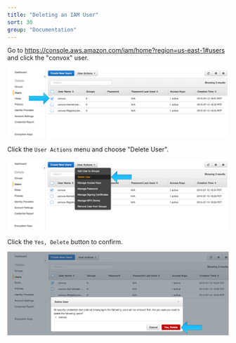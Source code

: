 ```yaml
---
title: "Deleting an IAM User"
sort: 30
group: "Documentation"
---
```

Go to https://console.aws.amazon.com/iam/home?region=us-east-1#users and click the "convox" user.

![](/assets/images/docs/deleting-an-iam-user/check_convox.png)

Click the `User Actions` menu and choose "Delete User".

![](/assets/images/docs/deleting-an-iam-user/delete_user.png)

Click the `Yes, Delete` button to confirm.

![](/assets/images/docs/deleting-an-iam-user/confirm_delete.png)
